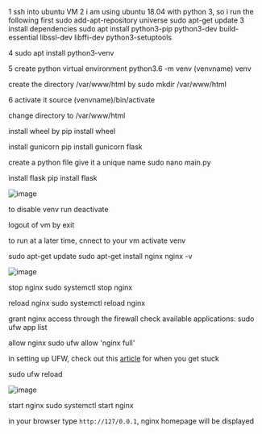 1 ssh into ubuntu VM
2 i am using ubuntu 18.04 with python 3, so i run the following first
sudo add-apt-repository universe
sudo apt-get update
3 install dependencies
sudo apt install python3-pip python3-dev build-essential libssl-dev libffi-dev python3-setuptools 

4 sudo apt install python3-venv

5 create python virtual environment
python3.6 -m venv (venvname) venv

create the directory /var/www/html by
sudo mkdir /var/www/html

6 activate it source (venvname)/bin/activate

change directory to /var/www/html

install wheel by pip install wheel

install gunicorn
pip install gunicorn flask

create a python file give it a unique name
sudo nano main.py

install flask
pip install flask


![image](https://user-images.githubusercontent.com/49791498/108813345-224c0280-75b1-11eb-90e5-42080567b583.png)

to disable venv run
deactivate

logout of vm by
exit

to run at a later time,
cnnect to your vm
activate venv







sudo apt-get update
sudo apt-get install nginx
nginx -v

![image](https://user-images.githubusercontent.com/49791498/108804635-1e62b500-759e-11eb-8a99-904c606f967b.png)

stop nginx
sudo systemctl stop nginx

reload nginx
sudo systemctl reload nginx

grant nginx access through the firewall
check available applications:
sudo ufw app list

allow nginx
sudo ufw allow 'nginx full'

in setting up UFW, check out this [article](https://linoxide.com/firewall/guide-ufw-firewall-ubuntu-16-10/) for when you get stuck

sudo ufw reload

![image](https://user-images.githubusercontent.com/49791498/108806114-16584480-75a1-11eb-855e-e3925f952f9f.png)

start nginx
sudo systemctl start nginx

in your browser type ```http://127/0.0.1```, nginx homepage will be displayed